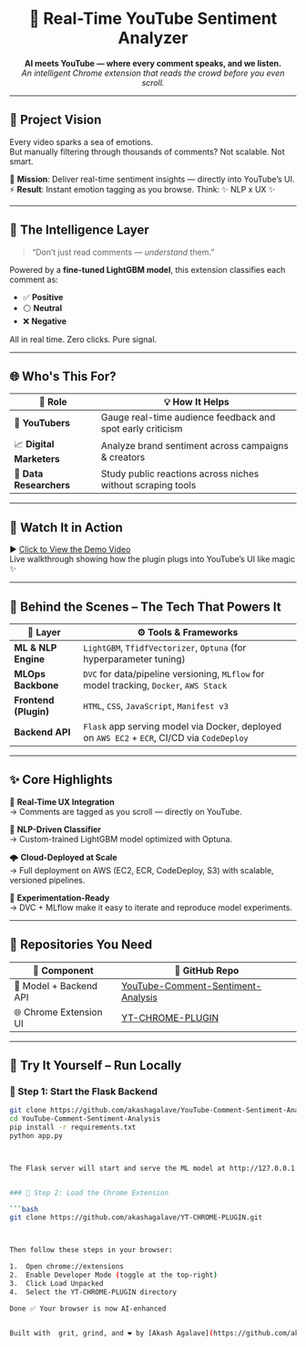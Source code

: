 <h1 align="center">🔮 Real-Time YouTube Sentiment Analyzer</h1>

<p align="center">
  <b>AI meets YouTube — where every comment speaks, and we listen.</b><br/>
  <i>An intelligent Chrome extension that reads the crowd before you even scroll.</i>
</p>

---

## 🚀 Project Vision

Every video sparks a sea of emotions.  
But manually filtering through thousands of comments? Not scalable. Not smart.

🎯 **Mission**: Deliver real-time sentiment insights — directly into YouTube’s UI.  
⚡ **Result**: Instant emotion tagging as you browse. Think: ✨ NLP x UX ✨

---

## 🧠 The Intelligence Layer

> “Don’t just read comments — *understand* them.”

Powered by a **fine-tuned LightGBM model**, this extension classifies each comment as:

- ✅ **Positive**
- ⚪ **Neutral**
- ❌ **Negative**

All in real time. Zero clicks. Pure signal.

---

## 🌐 Who's This For?

| 👥 **Role**           | 💡 **How It Helps**                                                       |
|----------------------|---------------------------------------------------------------------------|
| 🎥 **YouTubers**      | Gauge real-time audience feedback and spot early criticism                |
| 📈 **Digital Marketers** | Analyze brand sentiment across campaigns & creators                     |
| 🧪 **Data Researchers** | Study public reactions across niches without scraping tools              |

---

## 🎥 Watch It in Action

▶️ [Click to View the Demo Video](Demo_Video\yt-plugin_nE4X1vSO.mp4)  
Live walkthrough showing how the plugin plugs into YouTube’s UI like magic ✨

---

## 🧰 Behind the Scenes – The Tech That Powers It

| 🧩 **Layer**         | ⚙️ **Tools & Frameworks**                                                                 |
|----------------------|---------------------------------------------------------------------------------------------|
| **ML & NLP Engine**   | `LightGBM`, `TfidfVectorizer`, `Optuna` (for hyperparameter tuning)                        |
| **MLOps Backbone**    | `DVC` for data/pipeline versioning, `MLflow` for model tracking, `Docker`, `AWS Stack`     |
| **Frontend (Plugin)** | `HTML`, `CSS`, `JavaScript`, `Manifest v3`                                                 |
| **Backend API**       | `Flask` app serving model via Docker, deployed on `AWS EC2` + `ECR`, CI/CD via `CodeDeploy`|

---

## ✨ Core Highlights

💬 **Real-Time UX Integration**  
→ Comments are tagged as you scroll — directly on YouTube.

🔬 **NLP-Driven Classifier**  
→ Custom-trained LightGBM model optimized with Optuna.

🌩️ **Cloud-Deployed at Scale**  
→ Full deployment on AWS (EC2, ECR, CodeDeploy, S3) with scalable, versioned pipelines.

🧪 **Experimentation-Ready**  
→ DVC + MLflow make it easy to iterate and reproduce model experiments.

---

## 🧾 Repositories You Need

| 📁 **Component**        | 🔗 **GitHub Repo**                                                                 |
|-------------------------|------------------------------------------------------------------------------------|
| 🧠 Model + Backend API   | [YouTube-Comment-Sentiment-Analysis](https://github.com/akashagalave/YouTube-Comment-Sentiment-Analysis) |
| 🌐 Chrome Extension UI   | [YT-CHROME-PLUGIN](https://github.com/akashagalave/YT-CHROME-PLUGIN)               |

---

## 🧪 Try It Yourself – Run Locally

### 🔧 Step 1: Start the Flask Backend

```bash
git clone https://github.com/akashagalave/YouTube-Comment-Sentiment-Analysis.git
cd YouTube-Comment-Sentiment-Analysis
pip install -r requirements.txt
python app.py



The Flask server will start and serve the ML model at http://127.0.0.1:5000.


### 🧩 Step 2: Load the Chrome Extension

```bash
git clone https://github.com/akashagalave/YT-CHROME-PLUGIN.git



Then follow these steps in your browser:

1.  Open chrome://extensions
2.  Enable Developer Mode (toggle at the top-right)
3.  Click Load Unpacked
4.  Select the YT-CHROME-PLUGIN directory

Done ✅ Your browser is now AI-enhanced


Built with  grit, grind, and ❤️ by [Akash Agalave](https://github.com/akashagalave)




